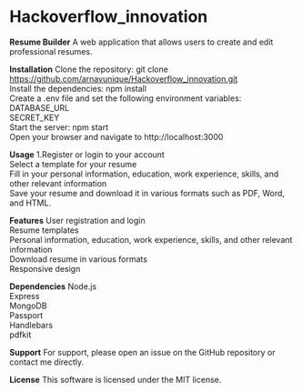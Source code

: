 # Hackoverflow_innovation
**Resume Builder**
A web application that allows users to create and edit professional resumes.

**Installation**
Clone the repository: git clone https://github.com/arnavunique/Hackoverflow_innovation.git <br />
Install the dependencies: npm install <br />
Create a .env file and set the following environment variables: <br />
DATABASE_URL <br />
SECRET_KEY <br />
Start the server: npm start <br />
Open your browser and navigate to http://localhost:3000 <br />

**Usage**
1.Register or login to your account <br />
Select a template for your resume <br />
Fill in your personal information, education, work experience, skills, and other relevant information <br />
Save your resume and download it in various formats such as PDF, Word, and HTML. <br />

**Features**
User registration and login <br />
Resume templates <br />
Personal information, education, work experience, skills, and other relevant information <br />
Download resume in various formats <br />
Responsive design <br />

**Dependencies**
Node.js <br />
Express <br />
MongoDB <br />
Passport <br />
Handlebars <br />
pdfkit <br />

**Support**
For support, please open an issue on the GitHub repository or contact me directly. <br />

**License**
This software is licensed under the MIT license. <br />
